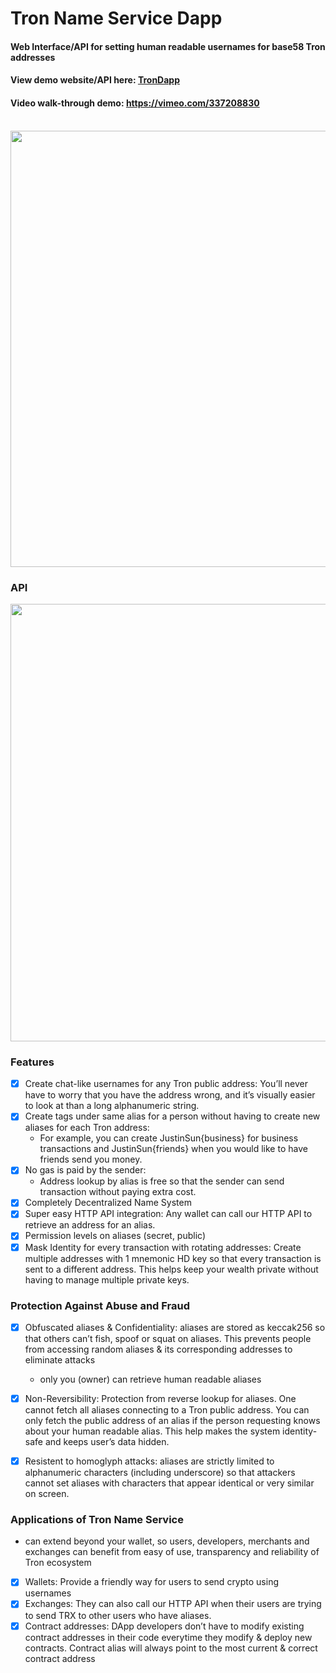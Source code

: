 # Tron Name Service Dapp
#### Web Interface/API for setting human readable usernames for base58 Tron addresses

#### View demo website/API here: [TronDapp](https://troncryptoproject.github.io/TNSWeb/)
#### Video walk-through demo: https://vimeo.com/337208830
<br/>
<img src="https://media.giphy.com/media/J5Lg2zmuJKSH6AJcQy/giphy.gif" width="698"/>


### API
<img src="https://i.imgur.com/1IlX9s3.png" width="700"/>

### Features
- [x] Create chat-like usernames for any Tron public address: You’ll never have to worry that you have the address wrong, and it’s visually easier to look at than a long alphanumeric string.
- [x] Create tags under same alias for a person without having to create new aliases for each Tron address:
  * For example, you can create JustinSun{business} for business transactions and JustinSun{friends} when you would like to have friends send you money.
- [x] No gas is paid by the sender:
  - Address lookup by alias is free so that the sender can send transaction without paying extra cost.
- [x] Completely Decentralized Name System
- [x] Super easy HTTP API integration: Any wallet can call our HTTP API to retrieve an address for an alias.
- [x] Permission levels on aliases (secret, public)
- [x] Mask Identity for every transaction with rotating addresses: Create multiple addresses with 1 mnemonic HD key so that every transaction is sent to a different address. This helps keep your wealth private without having to manage multiple private keys.

### Protection Against Abuse and Fraud
- [x] Obfuscated aliases & Confidentiality: aliases are stored as keccak256 so that others can’t fish, spoof or squat on aliases. This prevents people from accessing random aliases & its corresponding addresses to eliminate attacks
    - only you (owner) can retrieve human readable aliases
- [x] Non-Reversibility: Protection from reverse lookup for aliases. One cannot fetch all aliases connecting to a Tron public address. You can only fetch the public address of an alias if the person requesting knows about your human readable alias. This help makes the system identity-safe and keeps user’s data hidden.
- [x] Resistent to homoglyph attacks: aliases are strictly limited to alphanumeric characters (including underscore) so that attackers cannot set aliases with characters that appear identical or very similar on screen. 


### Applications of Tron Name Service 
- can extend beyond your wallet, so users, developers, merchants and exchanges can benefit from easy of use, transparency and reliability of Tron ecosystem
- [x] Wallets: Provide a friendly way for users to send crypto using usernames
- [x] Exchanges: They can also call our HTTP API when their users are trying to send TRX to other users who have aliases. 
- [x] Contract addresses: DApp developers don’t have to modify existing contract addresses in their code everytime they modify & deploy new contracts. Contract alias will always point to the most current & correct contract address
